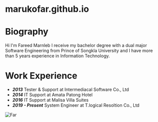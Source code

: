 # marukofar.github.io
# Biography

Hi I'm Fareed Marnleb I receive my bachelor degree with a dual major Software Engineering from Prince of Songkla University and I have more than 5 years experience in Information Technology.

# Work Experience


- ***2013*** Tester & Support at  Intermediacal Software Co., Ltd
- ***2014*** IT Support at Amata Patong Hotel
- ***2016*** IT Support at Malisa Villa Suites
- ***2019 - Present***  System Engineer at T.logical Resoltion Co., Ltd




![Far](https://www.marukofar.xyz/img/contact-img.jpg)